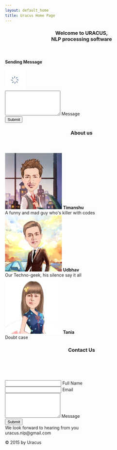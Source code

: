 ```yaml
---
layout: default_home
title: Uracus Home Page
---
```

<!--home page-->
<a id="home" class="pagelink"></a>
<div class="row top-pad back-col home-div-pos backgrnd-img main-page" id="home-page" data-tag="hme">
    <header>
        <h3>Welcome to URACUS, <br> NLP processing software</h3>
    </header>
    <!--Popover for message sending-->
    <div id="overlay">
        <div id="popup">
            <h4 id="sndg-msg-rchus">Sending Message<br/></h4>
            <img src="/data/img/ajax-loader.gif" id="loading-indicator-rchus" alt="ajax loader">
            <div id="reachus_message" class="notice" data-error="There was an error sending the message, please try again." data-success="Message successfully sent!"></div>
        </div>
    </div>
    <div class="col-sm-6" id="form-div">
        <form role="form" method="POST" id="form_send_data">
            <div class="form-group">
                <textarea rows="5" class="form-control" id="comment" name="comment" title="Enter the content" required></textarea>
                <span class="highlight"></span>
                <span class="hBar"></span>
                <label>Message</label>
            </div>
            <div class="form-group btn-div">
                <button id="btn-submit" type="submit" class="btn" onclick="return false;">
                    <span id="Button-txt" title="Click to Submit">Submit</span>
                </button>
            </div>
        </form>
    </div>
    <div class="scrolle-arrow home-arrow">
        <a href="#about" class="anchorLink"><span class="glyphicon glyphicon-chevron-down font-col"></span></a>
    </div>
</div>


<!--about us-->
<div class="row back-col main-page mar-l-r-0" id="about-us-page" data-tag="abt">
<a id="about" class="pagelink"></a>
    <header>
        <h3>About us</h3>
    </header>
    <section id="team-img"></section>
    <section class="flex-outside font-18">
        <div class="flex-inside">
            <div class="flex-ele mobile-width"  onmouseover="imgChangeColor(this)" onmouseout="imgChangeSketch(this)">
                <img class="img-responsive about-img" src="/data/img/about_us/timanshu.png" data-name="timanshu"/>
                <span class="abt-img-txt"><b>Timanshu</b><br/>A funny and mad guy who's killer with codes</span>
            </div>
            <div class="flex-ele mobile-width"  onmouseover="imgChangeColor(this)" onmouseout="imgChangeSketch(this)">
                <img class="img-responsive about-img" src="/data/img/about_us/udbhav.png" data-name="udbhav"/>
                <span class="abt-img-txt"><b>Udbhav</b><br/>Our Techno-geek, his silence say it all</span>
                </div>
            <div class="flex-ele mobile-width"  onmouseover="imgChangeColor(this)" onmouseout="imgChangeSketch(this)">
                <img class="img-responsive about-img" src="/data/img/about_us/tania.png" data-name="tania"/>
                <span class="abt-img-txt"><b>Tania</b><br/>Doubt case</span>
            </div>
        </div>
    </section>
    <div class="scrolle-arrow" id="scrl-arw-abt">
        <a href="#home" class="anchorLink"><span class="glyphicon glyphicon-chevron-up font-col"></span></a>
        <a href="#contact" class="anchorLink"><span class="glyphicon glyphicon-chevron-down font-col"></span></a>
    </div>
</div>


<!--contact us-->
<div class="container-fluid bakgrnd-con main-page" id="contact-page" data-tag="cntct">
<a id="contact" class="pagelink"></a>
    <!--Heading-->
    <header id="contact-header">
        <h3>Contact Us</h3><br/>
    </header>
    <!--contact us form-->
    <div class="row disp-flex flex-center">
        <div class="col-sm-6" id="form-div-cnt">
            <form role="form" method="POST" id="form_reach_us">
                <div class="form-group">
                    <input type="text" class="form-control" id="inputName" name="fullName" title="Enter Your Name" required/>
                    <span class="highlight"></span>
                    <span class="hBar"></span>
                    <label>Full Name</label>
                </div>
                <div class="form-group">
                    <input type="email" class="form-control" id="inputEmail" name="email" title="Enter Your Email" required/>
                    <span class="highlight"></span>
                    <span class="hBar"></span>
                    <label>Email</label>
                </div>
                <div class="form-group">
                    <textarea rows="5" class="form-control" id="comment" name="message" title="Enter the content" required></textarea>
                    <span class="highlight"></span>
                    <span class="hBar"></span>
                    <label>Message</label>
                </div>
                <div class="form-group btn-div">
                    <button id="btn-submit" type="submit" class="btn" onclick="return false;"><span id="Button-txt" title="Click to Submit">Submit</span></button>
                </div>
            </form>
        </div>
    </div>
    <div class="disp-flex flex-center">
        <span class="txt-center font-col"><span>We look forward to hearing from you</span><br/><span class="glyphicon glyphicon-envelope"></span> uracus.nlp@gmail.com</span>
    </div>
    <div class="scrolle-arrow">
    <a href="#about" class="anchorLink"><span class="glyphicon glyphicon-chevron-up font-col"></span></a>
    </div>
    <!--Footer-->
    <footer class="footer" id="footer-cont">
        <p class="txt-center" title="Copyright Uracus">
        © 2015 by Uracus
        </p>
    </footer>
</div>
